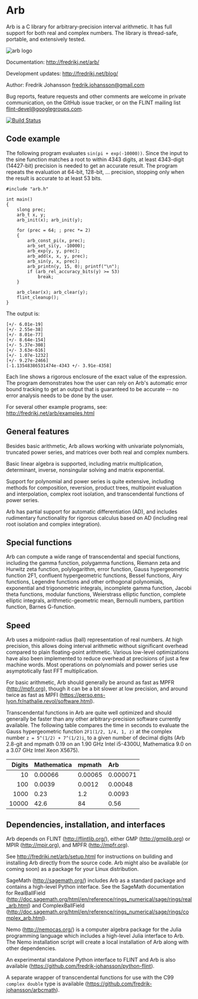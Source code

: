 # Arb

Arb is a C library for arbitrary-precision interval arithmetic.
It has full support for both real and complex numbers.
The library is thread-safe, portable, and extensively tested.

![arb logo](http://fredrikj.net/blog/2015/01/arb-2-5-0-released/arbtext.png)

Documentation: http://fredrikj.net/arb/

Development updates: http://fredrikj.net/blog/

Author: Fredrik Johansson <fredrik.johansson@gmail.com>

Bug reports, feature requests and other comments are welcome
in private communication, on the GitHub issue tracker, or on the FLINT mailing list <flint-devel@googlegroups.com>.

[![Build Status](https://travis-ci.org/fredrik-johansson/arb.svg?branch=master)](https://travis-ci.org/fredrik-johansson/arb)

## Code example

The following program evaluates `sin(pi + exp(-10000))`. Since the
input to the sine function matches a root to within 4343 digits,
at least 4343-digit (14427-bit) precision is needed to get an accurate
result. The program repeats the evaluation
at 64-bit, 128-bit, ... precision, stopping only when the
result is accurate to at least 53 bits.

    #include "arb.h"

    int main()
    {
        slong prec;
        arb_t x, y;
        arb_init(x); arb_init(y);

        for (prec = 64; ; prec *= 2)
        {
            arb_const_pi(x, prec);
            arb_set_si(y, -10000);
            arb_exp(y, y, prec);
            arb_add(x, x, y, prec);
            arb_sin(y, x, prec);
            arb_printn(y, 15, 0); printf("\n");
            if (arb_rel_accuracy_bits(y) >= 53)
                break;
        }

        arb_clear(x); arb_clear(y);
        flint_cleanup();
    }

The output is:

    [+/- 6.01e-19]
    [+/- 2.55e-38]
    [+/- 8.01e-77]
    [+/- 8.64e-154]
    [+/- 5.37e-308]
    [+/- 3.63e-616]
    [+/- 1.07e-1232]
    [+/- 9.27e-2466]
    [-1.13548386531474e-4343 +/- 3.91e-4358]

Each line shows a rigorous enclosure of the exact value
of the expression. The program demonstrates how the user
can rely on Arb's automatic error bound tracking to get an output
that is guaranteed to be accurate -- no error analysis
needs to be done by the user.

For several other example programs, see: http://fredrikj.net/arb/examples.html

## General features

Besides basic arithmetic, Arb allows working with univariate
polynomials, truncated power series, and matrices
over both real and complex numbers.

Basic linear algebra is supported, including matrix multiplication,
determinant, inverse, nonsingular solving and matrix exponential.

Support for polynomial and power series is quite extensive,
including methods for composition, reversion, product trees,
multipoint evaluation and interpolation, complex root isolation,
and transcendental functions of power series.

Arb has partial support for automatic differentiation (AD), and includes
rudimentary functionality for rigorous calculus based on AD
(including real root isolation and complex integration).

## Special functions

Arb can compute a wide range of transcendental and special functions,
including the gamma function, polygamma functions,
Riemann zeta and Hurwitz zeta function, polylogarithm,
error function, Gauss hypergeometric function 2F1, confluent
hypergeometric functions, Bessel functions, Airy functions,
Legendre functions and other orthogonal polynomials,
exponential and trigonometric integrals, incomplete gamma function,
Jacobi theta functions, modular functions, Weierstrass elliptic function,
complete elliptic integrals, arithmetic-geometric mean,
Bernoulli numbers, partition function, Barnes G-function.

## Speed

Arb uses a midpoint-radius (ball) representation of real numbers.
At high precision, this allows doing interval arithmetic without
significant overhead compared to plain floating-point arithmetic.
Various low-level optimizations have also been implemented
to reduce overhead at precisions of just a few machine
words. Most operations on polynomials and power series
use asymptotically fast FFT multiplication.

For basic arithmetic, Arb should generally be around as fast
as MPFR (http://mpfr.org), though it can be a bit slower
at low precision, and around twice as fast as MPFI
(https://perso.ens-lyon.fr/nathalie.revol/software.html).

Transcendental functions in Arb are quite well optimized and
should generally be faster than any other arbitrary-precision
software currently available. The following table
compares the time in seconds to evaluate the Gauss
hypergeometric function `2F1(1/2, 1/4, 1, z)` at
the complex number `z = 5^(1/2) + 7^(1/2)i`, to a given
number of decimal digits (Arb 2.8-git and mpmath 0.19 on
an 1.90 GHz Intel i5-4300U, Mathematica 9.0 on a 3.07 GHz Intel Xeon X5675).

| Digits  | Mathematica |     mpmath |      Arb   |
| -------:|:------------|:-----------|:-----------|
|      10 |     0.00066 |    0.00065 |   0.000071 |
|     100 |     0.0039  |    0.0012  |   0.00048  |
|    1000 |     0.23    |    1.2     |   0.0093   |
|   10000 |     42.6    |    84      |   0.56     |

## Dependencies, installation, and interfaces

Arb depends on FLINT (http://flintlib.org/), either
GMP (http://gmplib.org) or MPIR (http://mpir.org),
and MPFR (http://mpfr.org). 

See http://fredrikj.net/arb/setup.html for instructions
on building and installing Arb directly from the source code.
Arb might also be available (or coming soon) as a package for
your Linux distribution.

SageMath (<http://sagemath.org/>) includes Arb as a standard package
and contains a high-level Python interface. See the SageMath documentation
for RealBallField (http://doc.sagemath.org/html/en/reference/rings_numerical/sage/rings/real_arb.html)
and ComplexBallField (http://doc.sagemath.org/html/en/reference/rings_numerical/sage/rings/complex_arb.html).

Nemo (<http://nemocas.org/>) is a computer algebra package for
the Julia programming language which includes a high-level
Julia interface to Arb. The Nemo installation script will
create a local installation of Arb along with other dependencies.

An experimental standalone Python interface to FLINT and Arb is also available
(<https://github.com/fredrik-johansson/python-flint>).

A separate wrapper of transcendental functions for use with the
C99 `complex double` type is available
(<https://github.com/fredrik-johansson/arbcmath>).

